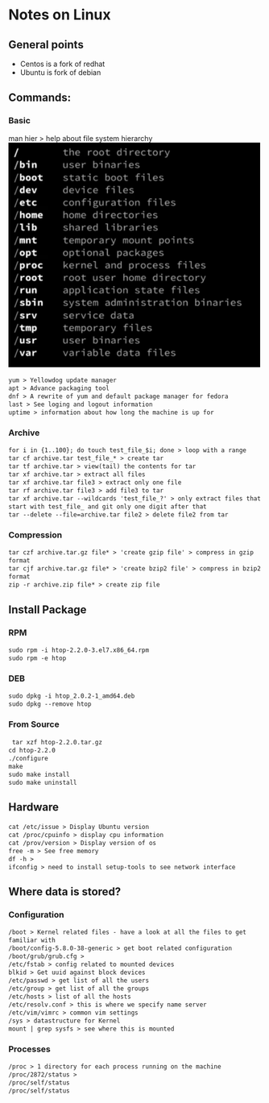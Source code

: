 # Notes on Linux
## General points
- Centos is a fork of redhat
- Ubuntu is fork of debian

## Commands:
### Basic
man hier  > help about file system hierarchy  
<img src='./images/hierarchy.png' width='500'/>  
```
yum > Yellowdog update manager  
apt > Advance packaging tool  
dnf > A rewrite of yum and default package manager for fedora  
last > See loging and logout information  
uptime > information about how long the machine is up for  
```
### Archive
```
for i in {1..100}; do touch test_file_$i; done > loop with a range  
tar cf archive.tar test_file_* > create tar
tar tf archive.tar > view(tail) the contents for tar
tar xf archive.tar > extract all files
tar xf archive.tar file3 > extract only one file
tar rf archive.tar file3 > add file3 to tar
tar xf archive.tar --wildcards 'test_file_?' > only extract files that start with test_file_ and git only one digit after that
tar --delete --file=archive.tar file2 > delete file2 from tar
```
### Compression
```
tar czf archive.tar.gz file* > 'create gzip file' > compress in gzip format
tar cjf archive.tar.gz file* > 'create bzip2 file' > compress in bzip2  format
zip -r archive.zip file* > create zip file
```

## Install Package
### RPM
```
sudo rpm -i htop-2.2.0-3.el7.x86_64.rpm
sudo rpm -e htop
```
### DEB
```
sudo dpkg -i htop_2.0.2-1_amd64.deb
sudo dpkg --remove htop
```
### From Source
```
 tar xzf htop-2.2.0.tar.gz
cd htop-2.2.0
./configure
make
sudo make install
sudo make uninstall
```
## Hardware
```
cat /etc/issue > Display Ubuntu version
cat /proc/cpuinfo > display cpu information
cat /prov/version > Display version of os
free -m > See free memory
df -h > 
ifconfig > need to install setup-tools to see network interface
```
## Where data is stored?
### Configuration
```
/boot > Kernel related files - have a look at all the files to get familiar with
/boot/config-5.8.0-38-generic > get boot related configuration
/boot/grub/grub.cfg > 
/etc/fstab > config related to mounted devices
blkid > Get uuid against block devices
/etc/passwd > get list of all the users
/etc/group > get list of all the groups
/etc/hosts > list of all the hosts
/etc/resolv.conf > this is where we specify name server
/etc/vim/vimrc > common vim settings
/sys > datastructure for Kernel
mount | grep sysfs > see where this is mounted
```
### Processes
```
/proc > 1 directory for each process running on the machine
/proc/2872/status > 
/proc/self/status 
/proc/self/status
```
